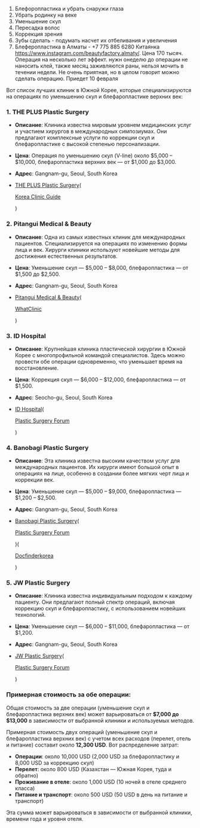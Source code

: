 
1. Блефоропластика и убрать снаружи глаза
2. Убрать родинку на веке
3. Уменьшение скул
4. Пересадка волос
5. Коррекция зрения
6. Зубы сделать - подумать насчет их отбеливания и увеличения
7. Блеферопластика в Алматы - +7 775 885 6280 Китаянка 
   https://www.instagram.com/beautyfactory.almaty/. Цена 170 тысяч. 
 Операция на несколько лет эффект. нужн онеделю до операции не наносить клей, также месяц заживляются раны, нельзя мочить в течении недели. Не очень приятная, но в целом говорит можно сделать операцию. Приедет 10 февраля






Вот список лучших клиник в Южной Корее, которые специализируются на операциях по уменьшению скул и блефаропластике верхних век:

### 1. **THE PLUS Plastic Surgery**

- **Описание**: Клиника известна мировым уровнем медицинских услуг и участием хирургов в международных симпозиумах. Они предлагают комплексные услуги по коррекции скул и блефаропластике с высокой степенью персонализации.
- **Цена**: Операция по уменьшению скул (V-line) около $5,000 – $10,000, блефаропластика верхних век — от $1,000 до $3,000.
- **Адрес**: Gangnam-gu, Seoul, South Korea
- [THE PLUS Plastic Surgery](https://www.theplusps.co/)​(
    
    [Korea Clinic Guide](https://www.koreaclinicguide.com/blog/blepharoplasty-korea)
    
    )

### 2. **Pitangui Medical & Beauty**

- **Описание**: Одна из самых известных клиник для международных пациентов. Специализируется на операциях по изменению формы лица и век. Хирурги клиники используют новейшие методы для достижения естественных результатов.
- **Цена**: Уменьшение скул — $5,000 – $8,000, блефаропластика — от $1,500 до $2,500.
- **Адрес**: Gangnam-gu, Seoul, South Korea
- [Pitangui Medical & Beauty](https://www.pitanguimed.com/)​(
    
    [WhatClinic](https://www.whatclinic.com/cosmetic-plastic-surgery/south-korea/blepharoplasty)
    
    )

### 3. **ID Hospital**

- **Описание**: Крупнейшая клиника пластической хирургии в Южной Корее с многопрофильной командой специалистов. Здесь можно провести обе операции одновременно, что уменьшает время на восстановление.
- **Цена**: Коррекция скул — $6,000 – $12,000, блефаропластика — от $1,500.
- **Адрес**: Seocho-gu, Seoul, South Korea
- [ID Hospital](https://www.idhospital.com/)​(
    
    [Plastic Surgery Forum](https://www.allaboutmei.com/en/clinic/eyelid-surgery)
    
    )

### 4. **Banobagi Plastic Surgery**

- **Описание**: Эта клиника известна высоким качеством услуг для международных пациентов. Их хирурги имеют большой опыт в операциях на лице, особенно в создании более мягких черт лица и коррекции век.
- **Цена**: Уменьшение скул — $5,000 – $9,000, блефаропластика — $1,200 – $2,500.
- **Адрес**: Gangnam-gu, Seoul, South Korea
- [Banobagi Plastic Surgery](https://www.engbanobagi.com/)​(
    
    [Plastic Surgery Forum](https://www.allaboutmei.com/en/clinic/eyelid-surgery)
    
    )​(
    
    [Docfinderkorea](https://www.docfinderkorea.com/news/cost-comparison-plastic-surgery-in-korea-vs-other-countries)
    
    )

### 5. **JW Plastic Surgery**

- **Описание**: Клиника известна индивидуальным подходом к каждому пациенту. Они предлагают полный спектр операций, включая коррекцию скул и блефаропластику, с использованием новейших технологий.
- **Цена**: Уменьшение скул — $6,000 – $11,000, блефаропластика — от $1,200.
- **Адрес**: Gangnam-gu, Seoul, South Korea
- [JW Plastic Surgery](https://www.jwbeauty.net/)​(
    
    [Plastic Surgery Forum](https://www.allaboutmei.com/en/clinic/eyelid-surgery)
    
    )

### Примерная стоимость за обе операции:

Общая стоимость за две операции (уменьшение скул и блефаропластика верхних век) может варьироваться от **$7,000 до $13,000** в зависимости от выбранной клиники и используемых методов.


Примерная стоимость двух операций (уменьшение скул и блефаропластика верхних век) с учетом всех расходов (перелет, отель и питание) составит около **12,300 USD**. Вот распределение затрат:

- **Операции**: около 10,000 USD (2,000 USD за блефаропластику и 8,000 USD за коррекцию скул)
- **Перелет**: около 800 USD (Казахстан — Южная Корея, туда и обратно)
- **Проживание в отеле**: около 1,000 USD (10 ночей в отеле среднего класса)
- **Питание и транспорт**: около 500 USD (50 USD в день на питание и транспорт)

Эта сумма может варьироваться в зависимости от выбранной клиники, времени года и уровня отеля. ​​